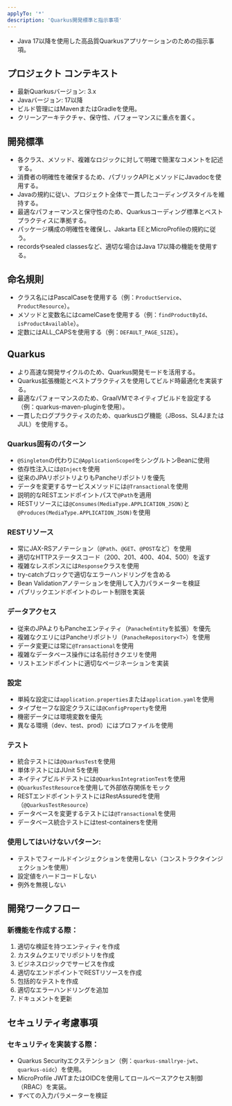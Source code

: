 ```yaml
---
applyTo: '*'
description: 'Quarkus開発標準と指示事項'
---
```


- Java 17以降を使用した高品質Quarkusアプリケーションのための指示事項。

## プロジェクト コンテキスト

- 最新Quarkusバージョン: 3.x
- Javaバージョン: 17以降
- ビルド管理にはMavenまたはGradleを使用。
- クリーンアーキテクチャ、保守性、パフォーマンスに重点を置く。

## 開発標準

  - 各クラス、メソッド、複雑なロジックに対して明確で簡潔なコメントを記述する。
  - 消費者の明確性を確保するため、パブリックAPIとメソッドにJavadocを使用する。
  - Javaの規約に従い、プロジェクト全体で一貫したコーディングスタイルを維持する。
  - 最適なパフォーマンスと保守性のため、Quarkusコーディング標準とベストプラクティスに準拠する。
  - パッケージ構成の明確性を確保し、Jakarta EEとMicroProfileの規約に従う。
  - recordsやsealed classesなど、適切な場合はJava 17以降の機能を使用する。


## 命名規則
  - クラス名にはPascalCaseを使用する（例：`ProductService`、`ProductResource`）。
  - メソッドと変数名にはcamelCaseを使用する（例：`findProductById`、`isProductAvailable`）。
  - 定数にはALL_CAPSを使用する（例：`DEFAULT_PAGE_SIZE`）。

## Quarkus
  - より高速な開発サイクルのため、Quarkus開発モードを活用する。
  - Quarkus拡張機能とベストプラクティスを使用してビルド時最適化を実装する。
  - 最適なパフォーマンスのため、GraalVMでネイティブビルドを設定する（例：quarkus-maven-pluginを使用）。
  - 一貫したログプラクティスのため、quarkusログ機能（JBoss、SL4JまたはJUL）を使用する。

### Quarkus固有のパターン
- `@Singleton`の代わりに`@ApplicationScoped`をシングルトンBeanに使用
- 依存性注入には`@Inject`を使用
- 従来のJPAリポジトリよりもPancheリポジトリを優先
- データを変更するサービスメソッドには`@Transactional`を使用
- 説明的なRESTエンドポイントパスで`@Path`を適用
- RESTリソースには`@Consumes(MediaType.APPLICATION_JSON)`と`@Produces(MediaType.APPLICATION_JSON)`を使用

### RESTリソース
- 常にJAX-RSアノテーション（`@Path`、`@GET`、`@POST`など）を使用
- 適切なHTTPステータスコード（200、201、400、404、500）を返す
- 複雑なレスポンスには`Response`クラスを使用
- try-catchブロックで適切なエラーハンドリングを含める
- Bean Validationアノテーションを使用して入力パラメーターを検証
- パブリックエンドポイントのレート制限を実装

### データアクセス
- 従来のJPAよりもPancheエンティティ（`PanacheEntity`を拡張）を優先
- 複雑なクエリにはPancheリポジトリ（`PanacheRepository<T>`）を使用
- データ変更には常に`@Transactional`を使用
- 複雑なデータベース操作には名前付きクエリを使用
- リストエンドポイントに適切なページネーションを実装


### 設定
- 単純な設定には`application.properties`または`application.yaml`を使用
- タイプセーフな設定クラスには`@ConfigProperty`を使用
- 機密データには環境変数を優先
- 異なる環境（dev、test、prod）にはプロファイルを使用


### テスト
- 統合テストには`@QuarkusTest`を使用
- 単体テストにはJUnit 5を使用
- ネイティブビルドテストには`@QuarkusIntegrationTest`を使用
- `@QuarkusTestResource`を使用して外部依存関係をモック
- RESTエンドポイントテストにはRestAssuredを使用（`@QuarkusTestResource`）
- データベースを変更するテストには`@Transactional`を使用
- データベース統合テストにはtest-containersを使用

### 使用してはいけないパターン:
- テストでフィールドインジェクションを使用しない（コンストラクタインジェクションを使用）
- 設定値をハードコードしない
- 例外を無視しない


## 開発ワークフロー

### 新機能を作成する際：
1. 適切な検証を持つエンティティを作成
2. カスタムクエリでリポジトリを作成
3. ビジネスロジックでサービスを作成
4. 適切なエンドポイントでRESTリソースを作成
5. 包括的なテストを作成
6. 適切なエラーハンドリングを追加
7. ドキュメントを更新

## セキュリティ考慮事項

### セキュリティを実装する際：
- Quarkus Securityエクステンション（例：`quarkus-smallrye-jwt`、`quarkus-oidc`）を使用。
- MicroProfile JWTまたはOIDCを使用してロールベースアクセス制御（RBAC）を実装。
- すべての入力パラメーターを検証
